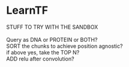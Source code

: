 # LearnTF

STUFF TO TRY WITH THE SANDBOX <br>
<br>
Query as DNA or PROTEIN or BOTH? <br>
SORT the chunks to achieve position agnostic? <br>
if above yes, take the TOP N? <br>
ADD relu after convolution? <br>
